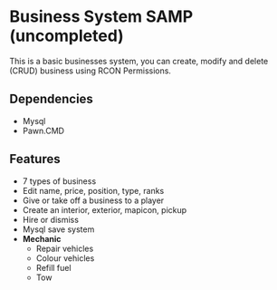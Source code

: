 # Business System SAMP (uncompleted)

This is a basic businesses system, you can create, modify and delete (CRUD) business using RCON Permissions.

## Dependencies
- Mysql
- Pawn.CMD

## Features
- 7 types of business
- Edit name, price, position, type, ranks
- Give or take off a business to a player
- Create an interior, exterior, mapicon, pickup
- Hire or dismiss
- Mysql save system
- **Mechanic**
  - Repair vehicles
  - Colour vehicles
  - Refill fuel
  - Tow
